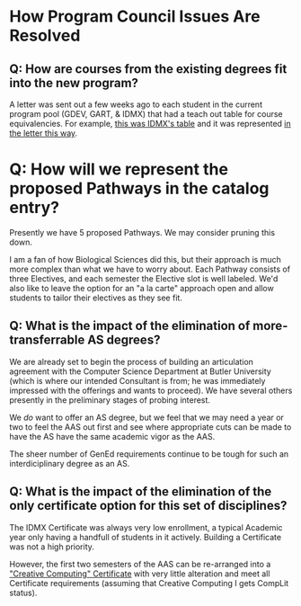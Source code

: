 # How Program Council Issues Are Resolved

## Q: How are courses from the existing degrees fit into the new program?

A letter was sent out a few weeks ago to each student in the current program pool (GDEV, GART, & IDMX) that had a teach out table for course equivalencies. For example, [this was IDMX's table](/documents/IDMX%20Teach%20Out.md) and it was represented [in the letter this way](/documents/IDMX%20Teach%20Out%20Packet.docx).

# Q: How will we represent the proposed Pathways in the catalog entry?

Presently we have 5 proposed Pathways. We may consider pruning this down.

I am a fan of how Biological Sciences did this, but their approach is much more complex than what we have to worry about. Each Pathway consists of three Electives, and each semester the Elective slot is well labeled. We'd also like to leave the option for an "a la carte" approach open and allow students to tailor their electives as they see fit.

## Q: What is the impact of the elimination of more-transferrable AS degrees?

We are already set to begin the process of building an articulation agreement with the Computer Science Department at Butler University (which is where our intended Consultant is from; he was immediately impressed with the offerings and wants to proceed). We have several others presently in the preliminary stages of probing interest.

We *do* want to offer an AS degree, but we feel that we may need a year or two to feel the AAS out first and see where appropriate cuts can be made to have the AS have the same academic vigor as the AAS. 

The sheer number of GenEd requirements continue to be tough for such an interdiciplinary degree as an AS.

## Q: What is the impact of the elimination of the only certificate option for this set of disciplines?

The IDMX Certificate was always very low enrollment, a typical Academic year only having a handfull of students in it actively. Building a Certificate was not a high priority. 

However, the first two semesters of the AAS can be re-arranged into a ["Creative Computing" Certificate](/degrees/certificate.md) with very little alteration and meet all Certificate requirements (assuming that Creative Computing I gets CompLit status).